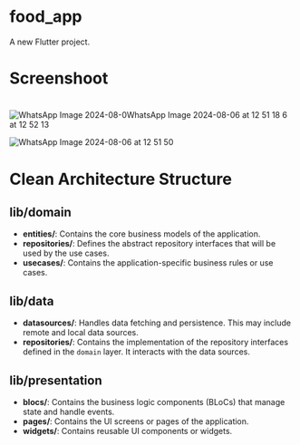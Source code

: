 # food_app

A new Flutter project.


# Screenshoot
#
![WhatsApp Image 2024-08-0![WhatsApp Image 2024-08-06 at 12 51 18](https://github.com/user-attachments/assets/ebae029d-546f-4e42-a1ce-3ee2a12da995)
6 at 12 52 13](https://github.com/user-attachments/assets/78c97dec-c013-4cbc-bbd8-411412fd63c8)

![WhatsApp Image 2024-08-06 at 12 51 50](https://github.com/user-attachments/assets/96cfe7cf-77ba-45bc-abff-43dd1cdb9ab0)



# Clean Architecture Structure

## lib/domain
- **entities/**: Contains the core business models of the application.
- **repositories/**: Defines the abstract repository interfaces that will be used by the use cases.
- **usecases/**: Contains the application-specific business rules or use cases.

## lib/data
- **datasources/**: Handles data fetching and persistence. This may include remote and local data sources.
- **repositories/**: Contains the implementation of the repository interfaces defined in the `domain` layer. It interacts with the data sources.

## lib/presentation
- **blocs/**: Contains the business logic components (BLoCs) that manage state and handle events.
- **pages/**: Contains the UI screens or pages of the application.
- **widgets/**: Contains reusable UI components or widgets.




